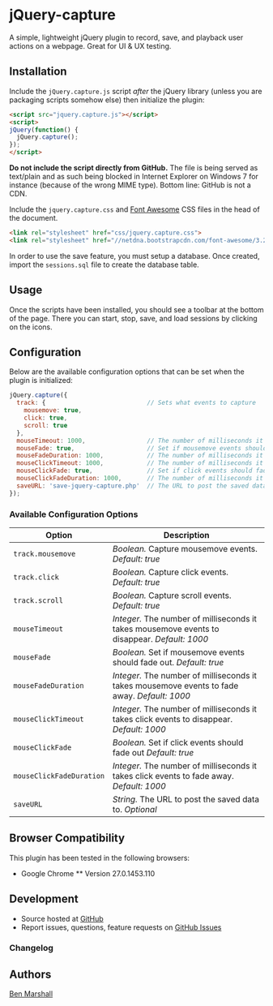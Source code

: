 jQuery-capture
==============

A simple, lightweight jQuery plugin to record, save, and playback user actions on a webpage. Great for UI &amp; UX testing.

## Installation

Include the `jQuery.capture.js` script *after* the jQuery library (unless you are packaging scripts somehow else) then initialize the plugin:

```html
<script src="jquery.capture.js"></script>
<script>
jQuery(function() {
  jQuery.capture();
});
</script>
```

**Do not include the script directly from GitHub.** The file is being served as text/plain and as such being blocked in Internet Explorer on Windows 7 for instance (because of the wrong MIME type). Bottom line: GitHub is not a CDN.

Include the `jquery.capture.css` and [Font Awesome](http://fortawesome.github.io/Font-Awesome/) CSS files in the head of the document.

```html
<link rel="stylesheet" href="css/jquery.capture.css">
<link rel="stylesheet" href="//netdna.bootstrapcdn.com/font-awesome/3.2.1/css/font-awesome.css">
```

In order to use the save feature, you must setup a database. Once created, import the `sessions.sql` file to create the database table.

## Usage

Once the scripts have been installed, you should see a toolbar at the bottom of the page. There you can start, stop, save, and load sessions by clicking on the icons.

## Configuration

Below are the available configuration options that can be set when the plugin is initialized:

```javascript
jQuery.capture({
  track: {                            // Sets what events to capture
    mousemove: true,
    click: true,
    scroll: true
  },
  mouseTimeout: 1000,                 // The number of milliseconds it takes mousemove events to disappear
  mouseFade: true,                    // Set if mousemove events should fade out
  mouseFadeDuration: 1000,            // The number of milliseconds it takes mousemove events to fade away
  mouseClickTimeout: 1000,            // The number of milliseconds it takes click events to disappear
  mouseClickFade: true,               // Set if click events should fade out
  mouseClickFadeDuration: 1000,       // The number of milliseconds it takes click events to fade away
  saveURL: 'save-jquery-capture.php'  // The URL to post the saved data to
});
```

### Available Configuration Options

| Option | Description |
| --- | --- |
| `track.mousemove` | *Boolean.* Capture mousemove events. *Default: true* |
| `track.click` | *Boolean.* Capture click events. *Default: true* |
| `track.scroll` | *Boolean.* Capture scroll events. *Default: true* |
| `mouseTimeout` | *Integer.* The number of milliseconds it takes mousemove events to disappear. *Default: 1000* |
| `mouseFade` | *Boolean.* Set if mousemove events should fade out. *Default: true* |
| `mouseFadeDuration` | *Integer.* The number of milliseconds it takes mousemove events to fade away. *Default: 1000* |
| `mouseClickTimeout` | *Integer.* The number of milliseconds it takes click events to disappear. *Default: 1000* |
| `mouseClickFade` | *Boolean.* Set if click events should fade out *Default: true* |
| `mouseClickFadeDuration` | *Integer.* The number of milliseconds it takes click events to fade away. *Default: 1000* |
| `saveURL` | *String.* The URL to post the saved data to. *Optional* |

## Browser Compatibility

This plugin has been tested in the following browsers:

* Google Chrome
** Version 27.0.1453.110

## Development

* Source hosted at [GitHub](https://github.com/bmarshall511/jquery-capture)
* Report issues, questions, feature requests on [GitHub Issues](https://github.com/bmarshall511/jquery-capture/issues)

### Changelog

## Authors

[Ben Marshall](http://www.benmarshall.me)